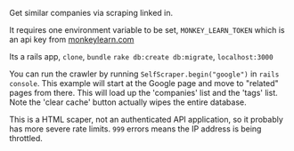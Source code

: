 Get similar companies via scraping linked in.

It requires one environment variable to be set, `MONKEY_LEARN_TOKEN` which is an api key from
[monkeylearn.com](http://monkeylearn.com) 

Its a rails app, `clone`, `bundle` `rake db:create db:migrate`, `localhost:3000`

You can run the crawler by running `SelfScraper.begin("google")` in `rails console`. This example will start
at the Google  page and move to "related" pages from there. This will load up the 
'companies' list and the 'tags' list. Note the 'clear cache' button actually wipes the
entire database. 

This is a HTML scaper, not an authenticated API application, so it probably has
more severe rate limits. `999` errors means the IP address is being throttled. 

